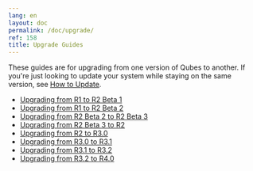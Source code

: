 ```yaml
---
lang: en
layout: doc
permalink: /doc/upgrade/
ref: 158
title: Upgrade Guides
---
```


These guides are for upgrading from one version of Qubes to another.
If you're just looking to update your system while staying on the same version,
see [How to Update](/doc/how-to-update/).

* [Upgrading from R1 to R2 Beta 1](/doc/upgrade-to-r2b1/)
* [Upgrading from R1 to R2 Beta 2](/doc/upgrade-to-r2b2/)
* [Upgrading from R2 Beta 2 to R2 Beta 3](/doc/upgrade-to-r2b3/)
* [Upgrading from R2 Beta 3 to R2](/doc/upgrade-to-r2/)
* [Upgrading from R2 to R3.0](/doc/upgrade-to-r3.0/)
* [Upgrading from R3.0 to R3.1](/doc/upgrade-to-r3.1/)
* [Upgrading from R3.1 to R3.2](/doc/upgrade-to-r3.2/)
* [Upgrading from R3.2 to R4.0](/doc/upgrade-to-r4.0/)
